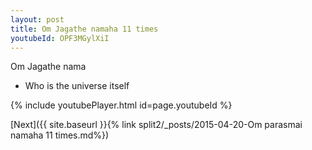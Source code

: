 ```yaml
---
layout: post
title: Om Jagathe namaha 11 times
youtubeId: OPF3MGylXiI
---
```

 
 
Om Jagathe nama 
 
 -  Who is the universe itself 
 
  
 
  
 
 
 
 
 
 


{% include youtubePlayer.html id=page.youtubeId %}
 
[Next]({{ site.baseurl }}{% link  split2/_posts/2015-04-20-Om parasmai namaha 11 times.md%})
 
